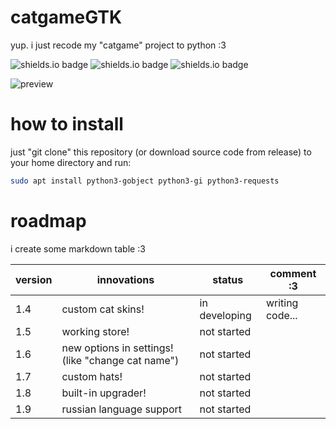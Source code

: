 # catgameGTK
yup. i just recode my "catgame" project to python :3

![shields.io badge](https://img.shields.io/badge/linux-e6b30e?style=plastic&logoColor=FFFFFF&logo=linux)
![shields.io badge](https://img.shields.io/badge/GTK-3.0-27435e?labelColor=106dc4&style=plastic&logoColor=FFFFFF&logo=gtk)
![shields.io badge](https://img.shields.io/badge/cat_smile-:3-482c63?labelColor=6d1bbf&style=plastic)

![preview](https://github.com/user-attachments/assets/d7c60fc2-2bad-425e-85bf-4bda83b1a5dc)

# how to install
just "git clone" this repository (or download source code from release) to your home directory and run:
```bash
sudo apt install python3-gobject python3-gi python3-requests
```

# roadmap

i create some markdown table :3

| version | innovations | status | comment :3 |
|---------|-------------|--------|------------|
| 1.4 | custom cat skins! | in developing | writing code... |
| 1.5 | working store! | not started |
| 1.6 | new options in settings! (like "change cat name") | not started |
| 1.7 | custom hats! | not started |
| 1.8 | built-in upgrader! | not started |
| 1.9 | russian language support | not started |
